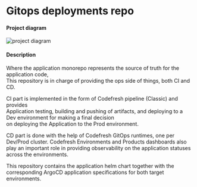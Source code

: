 # Gitops deployments repo
#### Project diagram
![project diagram](./diagram.png)
#### Description
Where the application monorepo represents the source of truth for the application code,  
This repository is in charge of providing the ops side of things, both CI and CD.

CI part is implemented in the form of Codefresh pipeline (Classic) and provides  
Application testing, building and pushing of artifacts, and deploying to a Dev environment for making a final decision  
on deploying the Application to the Prod environment.  

CD part is done with the help of Codefresh GitOps runtimes, one per Dev/Prod cluster.
Codefresh Environments and Products dashboards also play  an important role in providing observability on the application statuses across the environments.

This repository contains the application helm chart together with the corresponding ArgoCD application specifications for both target environments.  

